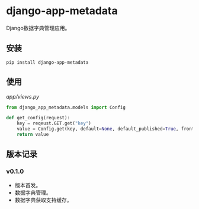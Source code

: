 # django-app-metadata

Django数据字典管理应用。

## 安装

```shell
pip install django-app-metadata
```

## 使用

*app/views.py*

```python
from django_app_metadata.models import Config

def get_config(request):
    key = reqeust.GET.get("key")
    value = Config.get(key, default=None, default_published=True, frontend_flag=True)
    return value
```

## 版本记录

### v0.1.0

- 版本首发。
- 数据字典管理。
- 数据字典获取支持缓存。
